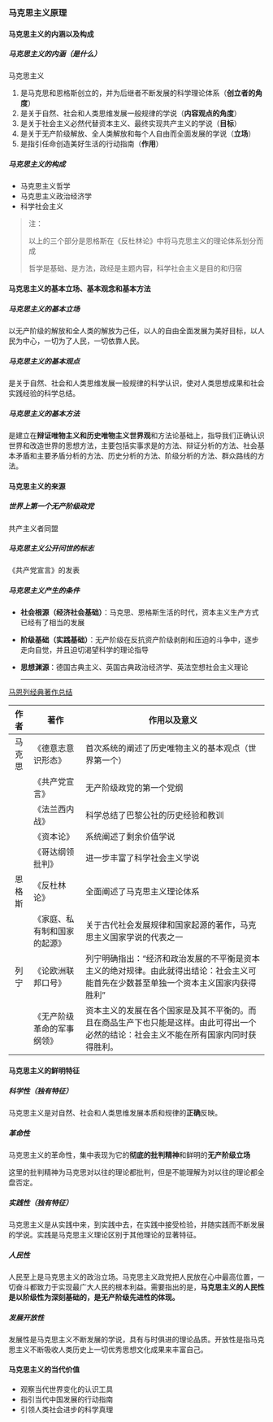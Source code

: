 ### 马克思主义原理

#### 马克思主义的内涵以及构成

##### 马克思主义的内涵（是什么）

马克思主义

1. 是马克思和恩格斯创立的，并为后继者不断发展的科学理论体系（**创立者的角度**）
2. 是关于自然、社会和人类思维发展一般规律的学说（**内容观点的角度**）
3. 是关于社会主义必然代替资本主义、最终实现共产主义的学说（**目标**）
4. 是关于无产阶级解放、全人类解放和每个人自由而全面发展的学说（**立场**）
5. 是指引任命创造美好生活的行动指南（**作用**）

##### 马克思主义的构成

- 马克思主义哲学
- 马克思主义政治经济学
- 科学社会主义

> 注：
>
> 以上的三个部分是恩格斯在《反杜林论》中将马克思主义的理论体系划分而成
>
> 哲学是基础、是方法，政经是主题内容，科学社会主义是目的和归宿

#### 马克思主义的基本立场、基本观念和基本方法

##### 马克思主义的基本立场

以无产阶级的解放和全人类的解放为己任，以人的自由全面发展为美好目标，以人民为中心，一切为了人民，一切依靠人民。

##### 马克思主义的基本观点

是关于自然、社会和人类思维发展一般规律的科学认识，使对人类思想成果和社会实践经验的科学总结。

##### 马克思主义的基本方法

是建立在**辩证唯物主义和历史唯物主义世界观**和方法论基础上，指导我们正确认识世界和改造世界的思想方法，主要包括实事求是的方法、辩证分析的方法、社会基本矛盾和主要矛盾分析的方法、历史分析的方法、阶级分析的方法、群众路线的方法。

#### 马克思主义的来源

##### 世界上第一个无产阶级政党

共产主义者同盟

##### 马克思主义公开问世的标志

《共产党宣言》的发表

##### 马克思主义产生的条件

- **社会根源（经济社会基础）**：马克思、恩格斯生活的时代，资本主义生产方式已经有了相当的发展

- **阶级基础（实践基础）**：无产阶级在反抗资产阶级剥削和压迫的斗争中，逐步走向自觉，并且迫切渴望科学的理论指导

- **思想渊源**：德国古典主义、英国古典政治经济学、英法空想社会主义理论

  ------

<u>马恩列经典著作总结</u>

|  作者  | 著作                         | 作用以及意义                                                 |
| :----: | ---------------------------- | ------------------------------------------------------------ |
| 马克思 | 《德意志意识形态》           | 首次系统的阐述了历史唯物主义的基本观点（世界第一个）         |
|        | 《共产党宣言》               | 无产阶级政党的第一个党纲                                     |
|        | 《法兰西内战》               | 科学总结了巴黎公社的历史经验和教训                           |
|        | 《资本论》                   | 系统阐述了剩余价值学说                                       |
|        | 《哥达纲领批判》             | 进一步丰富了科学社会主义学说                                 |
| 恩格斯 | 《反杜林论》                 | 全面阐述了马克思主义理论体系                                 |
|        | 《家庭、私有制和国家的起源》 | 关于古代社会发展规律和国家起源的著作，马克思主义国家学说的代表之一 |
|  列宁  | 《论欧洲联邦口号》           | 列宁明确指出：“经济和政治发展的不平衡是资本主义的绝对规律。由此就得出结论：社会主义可能首先在少数甚至单独一个资本主义国家内获得胜利” |
|        | 《无产阶级革命的军事纲领》   | 资本主义的发展在各个国家是及其不平衡的。而且在商品生产下也只能是这样。由此可得出一个必然的结论：社会主义不能在所有国家内同时获得胜利。 |

#### 马克思主义的鲜明特征

##### 科学性（独有特征）

马克思主义是对自然、社会和人类思维发展本质和规律的**正确**反映。

##### 革命性

马克思主义的革命性，集中表现为它的**彻底的批判精神**和鲜明的**无产阶级立场**

这里的批判精神为马克思对以往的理论都批判，但是不能理解为对以往的理论都全盘否定。

##### 实践性（独有特征）

马克思主义是从实践中来，到实践中去，在实践中接受检验，并随实践而不断发展的学说。实践是马克思主义理论区别于其他理论的显著特征。

##### 人民性

人民至上是马克思主义的政治立场。马克思主义政党把人民放在心中最高位置，一切奋斗都致力于实现最广大人民的根本利益。需要指出的是，**马克思主义的人民性是以阶级性为深刻基础的，是无产阶级先进性的体现。**

##### 发展开放性

发展性是马克思主义不断发展的学说，具有与时俱进的理论品质。开放性是指马克思主义不断吸收人类历史上一切优秀思想文化成果来丰富自己。

#### 马克思主义的当代价值

- 观察当代世界变化的认识工具
- 指引当代中国发展的行动指南
- 引领人类社会进步的科学真理